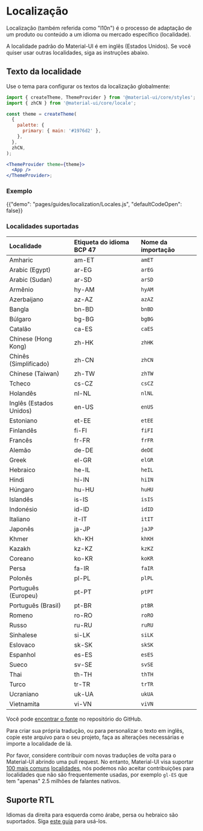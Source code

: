 # Localização

<p class="description">Localização (também referida como "l10n") é o processo de adaptação de um produto ou conteúdo a um idioma ou mercado específico (localidade).</p>

A localidade padrão do Material-UI é em inglês (Estados Unidos). Se você quiser usar outras localidades, siga as instruções abaixo.

## Texto da localidade

Use o tema para configurar os textos da localização globalmente:

```jsx
import { createTheme, ThemeProvider } from '@material-ui/core/styles';
import { zhCN } from '@material-ui/core/locale';

const theme = createTheme(
  {
    palette: {
      primary: { main: '#1976d2' },
    },
  },
  zhCN,
);

<ThemeProvider theme={theme}>
  <App />
</ThemeProvider>;
```

### Exemplo

{{"demo": "pages/guides/localization/Locales.js", "defaultCodeOpen": false}}

### Localidades suportadas

| Localidade              | Etiqueta do idioma BCP 47 | Nome da importação |
|:----------------------- |:------------------------- |:------------------ |
| Amharic                 | am-ET                     | `amET`             |
| Arabic (Egypt)          | ar-EG                     | `arEG`             |
| Arabic (Sudan)          | ar-SD                     | `arSD`             |
| Armênio                 | hy-AM                     | `hyAM`             |
| Azerbaijano             | az-AZ                     | `azAZ`             |
| Bangla                  | bn-BD                     | `bnBD`             |
| Búlgaro                 | bg-BG                     | `bgBG`             |
| Catalão                 | ca-ES                     | `caES`             |
| Chinese (Hong Kong)     | zh-HK                     | `zhHK`             |
| Chinês (Simplificado)   | zh-CN                     | `zhCN`             |
| Chinese (Taiwan)        | zh-TW                     | `zhTW`             |
| Tcheco                  | cs-CZ                     | `csCZ`             |
| Holandês                | nl-NL                     | `nlNL`             |
| Inglês (Estados Unidos) | en-US                     | `enUS`             |
| Estoniano               | et-EE                     | `etEE`             |
| Finlandês               | fi-FI                     | `fiFI`             |
| Francês                 | fr-FR                     | `frFR`             |
| Alemão                  | de-DE                     | `deDE`             |
| Greek                   | el-GR                     | `elGR`             |
| Hebraico                | he-IL                     | `heIL`             |
| Hindi                   | hi-IN                     | `hiIN`             |
| Húngaro                 | hu-HU                     | `huHU`             |
| Islandês                | is-IS                     | `isIS`             |
| Indonésio               | id-ID                     | `idID`             |
| Italiano                | it-IT                     | `itIT`             |
| Japonês                 | ja-JP                     | `jaJP`             |
| Khmer                   | kh-KH                     | `khKH`             |
| Kazakh                  | kz-KZ                     | `kzKZ`             |
| Coreano                 | ko-KR                     | `koKR`             |
| Persa                   | fa-IR                     | `faIR`             |
| Polonês                 | pl-PL                     | `plPL`             |
| Português (Europeu)     | pt-PT                     | `ptPT`             |
| Português (Brasil)      | pt-BR                     | `ptBR`             |
| Romeno                  | ro-RO                     | `roRO`             |
| Russo                   | ru-RU                     | `ruRU`             |
| Sinhalese               | si-LK                     | `siLK`             |
| Eslovaco                | sk-SK                     | `skSK`             |
| Espanhol                | es-ES                     | `esES`             |
| Sueco                   | sv-SE                     | `svSE`             |
| Thai                    | th-TH                     | `thTH`             |
| Turco                   | tr-TR                     | `trTR`             |
| Ucraniano               | uk-UA                     | `ukUA`             |
| Vietnamita              | vi-VN                     | `viVN`             |

<!-- #default-branch-switch -->

Você pode [encontrar o fonte](https://github.com/mui-org/material-ui/blob/master/packages/mui-material/src/locale/index.ts) no repositório do GitHub.

Para criar sua própria tradução, ou para personalizar o texto em inglês, copie este arquivo para o seu projeto, faça as alterações necessárias e importe a localidade de lá.

Por favor, considere contribuir com novas traduções de volta para o Material-UI abrindo uma pull request. No entanto, Material-UI visa suportar [100 mais comuns](https://en.wikipedia.org/wiki/List_of_languages_by_number_of_native_speakers) [localidades](https://www.ethnologue.com/guides/ethnologue200), nós podemos não aceitar contribuições para localidades que não são frequentemente usadas, por exemplo `gl-ES` que tem "apenas" 2.5 milhões de falantes nativos.

## Suporte RTL

Idiomas da direita para esquerda como árabe, persa ou hebraico são suportados. Siga [este guia](/guides/right-to-left/) para usá-los.
